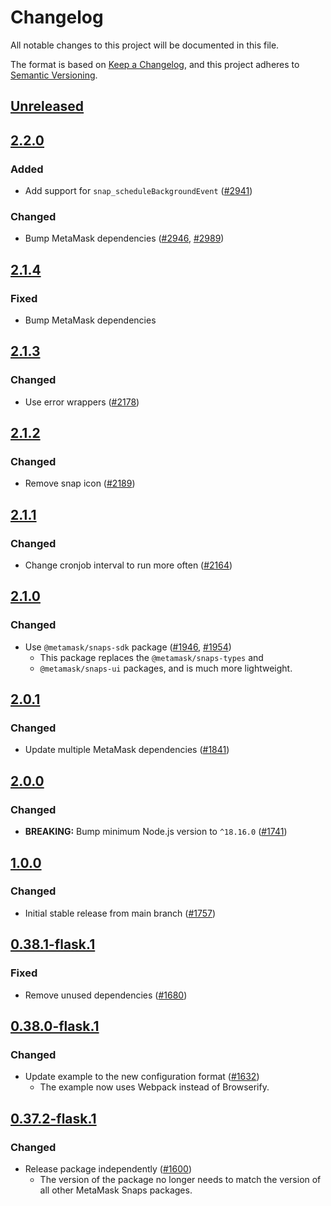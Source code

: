 # Changelog

All notable changes to this project will be documented in this file.

The format is based on [Keep a Changelog](https://keepachangelog.com/en/1.0.0/),
and this project adheres to [Semantic Versioning](https://semver.org/spec/v2.0.0.html).

## [Unreleased]

## [2.2.0]

### Added

- Add support for `snap_scheduleBackgroundEvent` ([#2941](https://github.com/MetaMask/snaps/pull/2941))

### Changed

- Bump MetaMask dependencies ([#2946](https://github.com/MetaMask/snaps/pull/2946), [#2989](https://github.com/MetaMask/snaps/pull/2989))

## [2.1.4]

### Fixed

- Bump MetaMask dependencies

## [2.1.3]

### Changed

- Use error wrappers ([#2178](https://github.com/MetaMask/snaps/pull/2178))

## [2.1.2]

### Changed

- Remove snap icon ([#2189](https://github.com/MetaMask/snaps/pull/2189))

## [2.1.1]

### Changed

- Change cronjob interval to run more often ([#2164](https://github.com/MetaMask/snaps/pull/2164))

## [2.1.0]

### Changed

- Use `@metamask/snaps-sdk` package ([#1946](https://github.com/MetaMask/snaps/pull/1946), [#1954](https://github.com/MetaMask/snaps/pull/1954))
  - This package replaces the `@metamask/snaps-types` and
  - `@metamask/snaps-ui` packages, and is much more lightweight.

## [2.0.1]

### Changed

- Update multiple MetaMask dependencies ([#1841](https://github.com/MetaMask/snaps/pull/1841))

## [2.0.0]

### Changed

- **BREAKING:** Bump minimum Node.js version to `^18.16.0` ([#1741](https://github.com/MetaMask/snaps/pull/1741))

## [1.0.0]

### Changed

- Initial stable release from main branch ([#1757](https://github.com/MetaMask/snaps/pull/1757))

## [0.38.1-flask.1]

### Fixed

- Remove unused dependencies ([#1680](https://github.com/MetaMask/snaps/pull/1680))

## [0.38.0-flask.1]

### Changed

- Update example to the new configuration format ([#1632](https://github.com/MetaMask/snaps/pull/1632))
  - The example now uses Webpack instead of Browserify.

## [0.37.2-flask.1]

### Changed

- Release package independently ([#1600](https://github.com/MetaMask/snaps/pull/1600))
  - The version of the package no longer needs to match the version of all other
    MetaMask Snaps packages.

[Unreleased]: https://github.com/MetaMask/snaps/compare/@metamask/cronjob-example-snap@2.2.0...HEAD
[2.2.0]: https://github.com/MetaMask/snaps/compare/@metamask/cronjob-example-snap@2.1.4...@metamask/cronjob-example-snap@2.2.0
[2.1.4]: https://github.com/MetaMask/snaps/compare/@metamask/cronjob-example-snap@2.1.3...@metamask/cronjob-example-snap@2.1.4
[2.1.3]: https://github.com/MetaMask/snaps/compare/@metamask/cronjob-example-snap@2.1.2...@metamask/cronjob-example-snap@2.1.3
[2.1.2]: https://github.com/MetaMask/snaps/compare/@metamask/cronjob-example-snap@2.1.1...@metamask/cronjob-example-snap@2.1.2
[2.1.1]: https://github.com/MetaMask/snaps/compare/@metamask/cronjob-example-snap@2.1.0...@metamask/cronjob-example-snap@2.1.1
[2.1.0]: https://github.com/MetaMask/snaps/compare/@metamask/cronjob-example-snap@2.0.1...@metamask/cronjob-example-snap@2.1.0
[2.0.1]: https://github.com/MetaMask/snaps/compare/@metamask/cronjob-example-snap@2.0.0...@metamask/cronjob-example-snap@2.0.1
[2.0.0]: https://github.com/MetaMask/snaps/compare/@metamask/cronjob-example-snap@1.0.0...@metamask/cronjob-example-snap@2.0.0
[1.0.0]: https://github.com/MetaMask/snaps/compare/@metamask/cronjob-example-snap@0.38.1-flask.1...@metamask/cronjob-example-snap@1.0.0
[0.38.1-flask.1]: https://github.com/MetaMask/snaps/compare/@metamask/cronjob-example-snap@0.38.0-flask.1...@metamask/cronjob-example-snap@0.38.1-flask.1
[0.38.0-flask.1]: https://github.com/MetaMask/snaps/compare/@metamask/cronjob-example-snap@0.37.2-flask.1...@metamask/cronjob-example-snap@0.38.0-flask.1
[0.37.2-flask.1]: https://github.com/MetaMask/snaps/releases/tag/@metamask/cronjob-example-snap@0.37.2-flask.1
